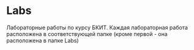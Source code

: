 # Labs
Лабораторные работы по курсу БКИТ. Каждая лабораторная работа расположена в соответствующей папке (кроме первой - она расположена в папке Labs)

